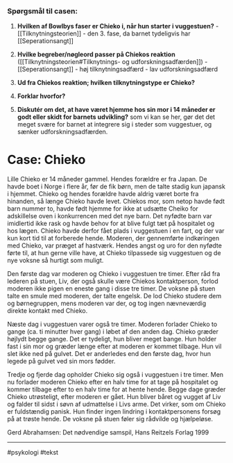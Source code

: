 ### Spørgsmål til casen:

1.  **Hvilken af Bowlbys faser er Chieko i, når hun starter i vuggestuen?**
		- [[Tilknytningsteorien]]
		- den 3. fase, da barnet tydeligvis har [[Seperationsangt]]

2.  **Hvilke begreber/nøgleord passer på Chiekos reaktion**  ([[Tilknytningsteorien#Tilknytnings- og udforskningsadfærden]])
		- [[Seperationsangt]]
		- høj tilknytningsadfærd
		- lav udforskningsadfærd

3.  **Ud fra Chiekos reaktion; hvilken tilknytningstype er Chieko?**

4.  **Forklar hvorfor?**

5.  **Diskutér om det, at have været hjemme hos sin mor i 14 måneder er godt eller skidt for barnets udvikling?**
	som vi kan se her, gør det det meget svære for barnet at integrere sig i steder som vuggestuer, og sænker udforskningsadfærden.

# Case: Chieko

Lille Chieko er 14 måneder gammel. Hendes forældre er fra Japan. De havde boet i Norge i flere år, før de fik børn, men de talte stadig kun japansk i hjemmet. Chieko og hendes forældre havde aldrig været borte fra hinanden, så længe Chieko havde levet. Chiekos mor, som netop havde født barn nummer to, havde født hjemme for ikke at udsætte Cheiko for adskillelse oven i konkurrencen med det nye barn. Det nyfødte barn var imidlertid ikke rask og havde behov for at blive fulgt tæt på hospitalet og hos lægen. Chieko havde derfor fået plads i vuggestuen i en fart, og der var kun kort tid til at forberede hende. Moderen, der gennemførte indkøringen med Chieko, var præget af hastværk. Hendes angst og uro for den nyfødte førte til, at hun gerne ville have, at Chieko tilpassede sig vuggestuen og de nye voksne så hurtigt som muligt.

Den første dag var moderen og Chieko i vuggestuen tre timer. Efter råd fra lederen på stuen, Liv, der også skulle være Chiekos kontaktperson, forlod moderen ikke pigen en eneste gang i disse tre timer. De voksne på stuen talte en smule med moderen, der talte engelsk. De lod Chieko studere dem og børnegruppen, mens moderen var der, og tog ingen nævneværdig direkte kontakt med Chieko.

Næste dag i vuggestuen varer også tre timer. Moderen forlader Chieko to gange (ca. ti minutter hver gang) i løbet af den anden dag. Chieko græder højlydt begge gange. Det er tydeligt, hun bliver meget bange. Hun holder fast i sin mor og græder længe efter at moderen er kommet tilbage. Hun vil slet ikke ned på gulvet. Det er anderledes end den første dag, hvor hun legede på gulvet ved sin mors fødder.

 Tredje og fjerde dag opholder Chieko sig også i vuggestuen i tre timer. Men nu forlader moderen Chieko efter en halv time for at tage på hospitalet og kommer tilbage efter to en halv time for at hente hende. Begge dage græder Chieko utrøsteligt, efter moderen er gået. Hun bliver båret og vugget af Liv og falder til sidst i søvn af udmattelse i Livs arme. Det virker, som om Chieko er fuldstændig panisk. Hun finder ingen lindring i kontaktpersonens forsøg på at trøste hende. De voksne på stuen føler sig rådvilde og hjælpeløse.

Gerd Abrahamsen: Det nødvendige samspil, Hans Reitzels Forlag 1999

---
#psykologi 
#tekst 